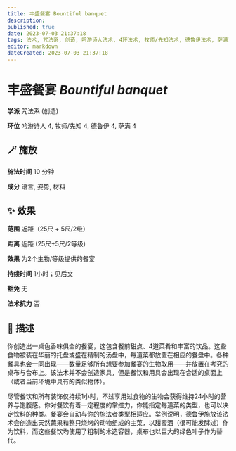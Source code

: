 ```yaml
---
title: 丰盛餐宴 Bountiful banquet
description: 
published: true
date: 2023-07-03 21:37:18
tags: 法术, 咒法系, 创造, 吟游诗人法术, 4环法术, 牧师/先知法术, 德鲁伊法术, 萨满法术
editor: markdown
dateCreated: 2023-07-03 21:37:18
---
```


# **丰盛餐宴** *Bountiful banquet*

**学派** 咒法系 (创造) 

**环位** 吟游诗人 4, 牧师/先知 4, 德鲁伊 4, 萨满 4

## 🪄 施放

**施法时间** 10 分钟

**成分** 语言, 姿势, 材料

## ✨ 效果  

**范围** 近距（25尺 + 5尺/2级）

**距离** 近距 (25尺+5尺/2等级) 

**效果** 为2个生物/等级提供的餐宴 

**持续时间** 1小时；见后文 

**豁免** 无

**法术抗力** 否

## 📖 描述

你创造出一桌色香味俱全的餐宴，这包含餐前甜点、4道菜肴和丰富的饮品。这些食物被装在华丽的托盘或盛在精制的汤盘中，每道菜都放置在相应的餐盘中。各种餐具也会一同出现——数量足够所有想要参加餐宴的生物取用——并放置在考究的桌布与台布上。该法术并不会创造家具，但是餐饮和用具会出现在合适的桌面上（或者当前环境中具有的类似物体）。

尽管餐饮和所有装饰仅持续1小时，不过享用过食物的生物会获得维持24小时的营养与饱腹感。你对餐饮有着一定程度的掌控力，你能指定每道菜的类型，也可以决定饮料的种类。餐宴会自动与你的施法者类型相适应。举例说明，德鲁伊施放该法术会创造出天然蔬果和整只烧烤的动物组成的主菜，以甜蜜酒（很可能发酵过）作为饮料，而这些餐饮均使用了粗制的木造容器，桌布也以巨大的绿色叶子作为替代。
    
